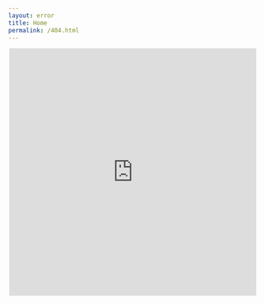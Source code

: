 ```yaml
---
layout: error
title: Home
permalink: /404.html
---
```


<meta http-equiv="refresh" content="5; url=https://koraxial.github.io/">

<p align="center">
<iframe src="https://dribbble.com/shots/7009361-Error-404/attachments/15383?mode=media" width="500" height="500" frameBorder="0" class="giphy-embed" allowFullScreen></iframe>
</p>
